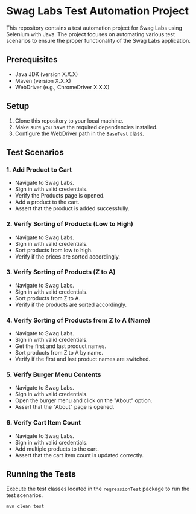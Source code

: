 # Swag Labs Test Automation Project

This repository contains a test automation project for Swag Labs using Selenium with Java. The project focuses on automating various test scenarios to ensure the proper functionality of the Swag Labs application.

## Prerequisites
- Java JDK (version X.X.X)
- Maven (version X.X.X)
- WebDriver (e.g., ChromeDriver X.X.X)

## Setup
1. Clone this repository to your local machine.
2. Make sure you have the required dependencies installed.
3. Configure the WebDriver path in the `BaseTest` class.

## Test Scenarios

### 1. Add Product to Cart
   - Navigate to Swag Labs.
   - Sign in with valid credentials.
   - Verify the Products page is opened.
   - Add a product to the cart.
   - Assert that the product is added successfully.

### 2. Verify Sorting of Products (Low to High)
   - Navigate to Swag Labs.
   - Sign in with valid credentials.
   - Sort products from low to high.
   - Verify if the prices are sorted accordingly.

### 3. Verify Sorting of Products (Z to A)
   - Navigate to Swag Labs.
   - Sign in with valid credentials.
   - Sort products from Z to A.
   - Verify if the products are sorted accordingly.

### 4. Verify Sorting of Products from Z to A (Name)
   - Navigate to Swag Labs.
   - Sign in with valid credentials.
   - Get the first and last product names.
   - Sort products from Z to A by name.
   - Verify if the first and last product names are switched.

### 5. Verify Burger Menu Contents
   - Navigate to Swag Labs.
   - Sign in with valid credentials.
   - Open the burger menu and click on the "About" option.
   - Assert that the "About" page is opened.

### 6. Verify Cart Item Count
   - Navigate to Swag Labs.
   - Sign in with valid credentials.
   - Add multiple products to the cart.
   - Assert that the cart item count is updated correctly.

## Running the Tests
Execute the test classes located in the `regressionTest` package to run the test scenarios.

```bash
mvn clean test
